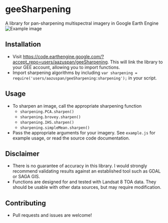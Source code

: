 # geeSharpening
A library for pan-sharpening multispectral imagery in Google Earth Engine
 ![Example image](https://raw.githubusercontent.com/aazuspan/geeSharpening/main/sharpening_example.png)
 
## Installation
- Visit https://code.earthengine.google.com/?accept_repo=users/aazuspan/geeSharpening. This will link the library to your GEE account, allowing you to import functions.
- Import sharpening algorithms by including `var sharpening = require('users/aazuspan/geeSharpening:sharpening');` in your script.

## Usage
- To sharpen an image, call the appropriate sharpening function
  - `sharpening.PCA.sharpen()`
  - `sharpening.brovey.sharpen()`
  - `sharpening.IHS.sharpen()`
  - `sharpening.simpleMean.sharpen()`
- Pass the appropriate arguments for your imagery. See `example.js` for example usage, or read the source code documentation.
  
## Disclaimer
- There is no guarantee of accuracy in this library. I would strongly recommend validating results against an established tool such as GDAL or SAGA GIS.
- Functions are designed for and tested with Landsat 8 TOA data. They should be usable with other data sources, but may require modification.

## Contributing
- Pull requests and issues are welcome!
